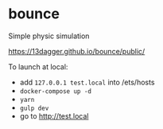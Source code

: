 # bounce
Simple physic simulation

https://13dagger.github.io/bounce/public/

To launch at local:
- add `127.0.0.1 test.local` into /ets/hosts
- `docker-compose up -d`
- `yarn`
- `gulp dev`
- go to http://test.local
